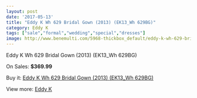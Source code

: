 ```yaml
---
layout: post
date: '2017-05-13'
title: "Eddy K Wh 629 Bridal Gown (2013) (EK13_Wh 629BG)"
category: Eddy K
tags: ["sale","formal","wedding","special","dresses"]
image: http://www.benemulti.com/5968-thickbox_default/eddy-k-wh-629-bridal-gown-2013-ek13wh-629bg.jpg
---
```

Eddy K Wh 629 Bridal Gown (2013) (EK13_Wh 629BG)

On Sales: **$369.99**
<a href="https://www.benemulti.com/en/eddy-knbspnbsp/2246-eddy-k-wh-629-bridal-gown-2013-ek13wh-629bg.html"><amp-img layout="responsive" width="600" height="600" src="//www.benemulti.com/5968-thickbox_default/eddy-k-wh-629-bridal-gown-2013-ek13wh-629bg.jpg" alt="Eddy K Wh 629 Bridal Gown (2013) (EK13_Wh 629BG) 0" /></a>
<a href="https://www.benemulti.com/en/eddy-knbspnbsp/2246-eddy-k-wh-629-bridal-gown-2013-ek13wh-629bg.html"><amp-img layout="responsive" width="600" height="600" src="//www.benemulti.com/5969-thickbox_default/eddy-k-wh-629-bridal-gown-2013-ek13wh-629bg.jpg" alt="Eddy K Wh 629 Bridal Gown (2013) (EK13_Wh 629BG) 1" /></a>

Buy it: [Eddy K Wh 629 Bridal Gown (2013) (EK13_Wh 629BG)](https://www.benemulti.com/en/eddy-knbspnbsp/2246-eddy-k-wh-629-bridal-gown-2013-ek13wh-629bg.html "Eddy K Wh 629 Bridal Gown (2013) (EK13_Wh 629BG)")

View more: [Eddy K](https://www.benemulti.com/en/23-eddy-knbspnbsp "Eddy K")